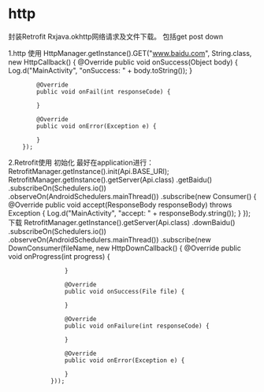 # http
封装Retrofit Rxjava.okhttp网络请求及文件下载。
包括get post down

1.http 使用
   HttpManager.getInstance().GET("www.baidu.com", String.class, new HttpCallback() {
            @Override
            public void onSuccess(Object body) {
                Log.d("MainActivity", "onSuccess: " + body.toString());
            }

            @Override
            public void onFail(int responseCode) {

            }

            @Override
            public void onError(Exception e) {

            }
        });
2.Retrofit使用
  初始化 最好在application进行：RetrofitManager.getInstance().init(Api.BASE_URl);
     RetrofitManager.getInstance().getServer(Api.class)
                .getBaidu()
                .subscribeOn(Schedulers.io())
                .observeOn(AndroidSchedulers.mainThread())
                .subscribe(new Consumer<ResponseBody>() {
                    @Override
                    public void accept(ResponseBody responseBody) throws Exception {
                        Log.d("MainActivity", "accept: " + responseBody.string());
                    }
                });
    下载
    RetrofitManager.getInstance().getServer(Api.class)
                .downBaidu()
                .subscribeOn(Schedulers.io())
                .observeOn(AndroidSchedulers.mainThread())
                .subscribe(new DownConsumer(fileName, new HttpDownCallback() {
                    @Override
                    public void onProgress(int progress) {
                        
                    }

                    @Override
                    public void onSuccess(File file) {

                    }

                    @Override
                    public void onFailure(int responseCode) {

                    }

                    @Override
                    public void onError(Exception e) {

                    }
                }));

